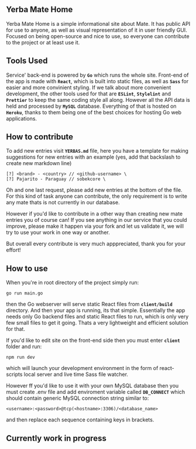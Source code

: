 ## Yerba Mate Home
Yerba Mate Home is a simple informational site about Mate. It has public API for use to anyone, as well as visual representation of it in user friendly GUI. Focused on being open-source and nice to use, so everyone can contribute to the project or at least use it.

## Tools Used
Service' back-end is powered by **`Go`** which runs the whole site. Front-end of the app is made with **`React`**, which is built into static files, as well as **`Sass`** for easier and more convinient styling. If we talk about more convenient development, the other tools used for that are **`ESLint`**, **`Stylelint`** and **`Prettier`** to keep the same coding style all along. However all the API data is held and processed by **`MySQL`** database. Everything of that is hosted on **`Heroku`**, thanks to them being one of the best choices for hosting Go web applications.

## How to contribute
To add new entries visit **`YERBAS.md`** file, here you have a template for making suggestions for new entries with an example (yes, add that backslash to create new markdown line)
```
[?] <brand> - <country> // <github-username> \
[?] Pajarito - Paraguay // sobekcore \
```
Oh and one last request, please add new entries at the bottom of the file. For this kind of task anyone can contribute, the only requirement is to write any mate thats is not currently in our database.

However if you'd like to contribute in a other way than creating new mate entries you of course can! If you see anything in our service that you could improve, please make it happen via your fork and let us validate it, we will try to use your work in one way or another.

But overall every contribute is very much apppreciated, thank you for your effort!

## How to use
When you're in root directory of the project simply run:
```
go run main.go
```
then the Go webserver will serve static React files from **`client/build`** directory. And then your app is running, its that simple. Essentially the app needs only Go backend files and static React files to run, which is only very few small files to get it going. Thats a very lightweight and efficient solution for that.

If you'd like to edit site on the front-end side then you must enter **`client`** folder and run:
```
npm run dev
```
which will launch your development environment in the form of react-scripts local server and live time Sass file watcher.

However ff you'd like to use it with your own MySQL database then you must create .env file and add enviroment variable called **`DB_CONNECT`** which should contain generic MySQL connection string similar to:
```
<username>:<password>@tcp(<hostname>:3306)/<database_name>
```
and then replace each sequence containing keys in brackets.

## Currently work in progress
